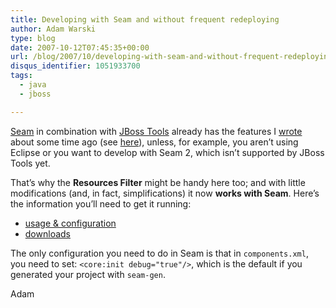 ```yaml
---
title: Developing with Seam and without frequent redeploying
author: Adam Warski
type: blog
date: 2007-10-12T07:45:35+00:00
url: /blog/2007/10/developing-with-seam-and-without-frequent-redeploying/
disqus_identifier: 1051933700
tags:
  - java
  - jboss

---
```

[Seam][1] in combination with [JBoss Tools][2] already has the features I [wrote][3] about some time ago (see [here][4]), unless, for example, you aren&#8217;t using Eclipse or you want to develop with Seam 2, which isn&#8217;t supported by JBoss Tools yet.

That&#8217;s why the **Resources Filter** might be handy here too; and with little modifications (and, in fact, simplifications) it now **works with Seam**. Here&#8217;s the information you&#8217;ll need to get it running:

  * [usage & configuration][5]
  * [downloads][6]

The only configuration you need to do in Seam is that in `components.xml`, you need to set: `<core:init debug="true"/>`, which is the default if you generated your project with `seam-gen`.

Adam

 [1]: http://labs.jboss.com/jbossseam
 [2]: http://labs.jboss.com/tools
 [3]: http://www.warski.org/blog/?p=3
 [4]: http://docs.jboss.com/seam/2.0.0.CR2/reference/en/html/gettingstarted.html#d0e2139
 [5]: http://labs.jboss.com/wiki/ShotokuWebFilter
 [6]: http://labs.jboss.com/shotoku/downloads/web
